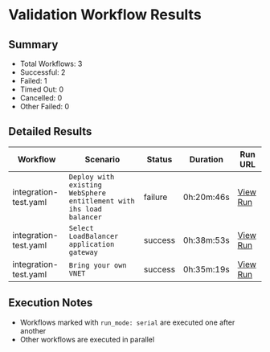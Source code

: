 # Validation Workflow Results

## Summary
- Total Workflows: 3
- Successful: 2
- Failed: 1
- Timed Out: 0
- Cancelled: 0
- Other Failed: 0

## Detailed Results

| Workflow | Scenario | Status | Duration | Run URL |
|----------|----------|---------|-----------|----------|
| integration-test.yaml | `Deploy with existing WebSphere entitlement with ihs load balancer` | failure | 0h:20m:46s | [View Run](https://github.com/azure-javaee/azure.websphere-traditional.cluster/actions/runs/16565284178) |
| integration-test.yaml | `Select LoadBalancer application gateway` | success | 0h:38m:53s | [View Run](https://github.com/azure-javaee/azure.websphere-traditional.cluster/actions/runs/16565286671) |
| integration-test.yaml | `Bring your own VNET` | success | 0h:35m:19s | [View Run](https://github.com/azure-javaee/azure.websphere-traditional.cluster/actions/runs/16565288795) |


## Execution Notes
- Workflows marked with `run_mode: serial` are executed one after another
- Other workflows are executed in parallel
